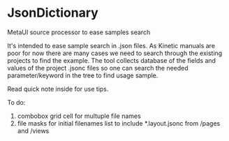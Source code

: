# JsonDictionary

MetaUI source processor to ease samples search

It's intended to ease sample search in .json files. As Kinetic manuals are poor for now there are many cases we need to search through the existing projects to find the example.
The tool collects database of the fields and values of the project .jsonc files so one can search the needed parameter/keyword in the tree to find usage sample.

Read quick note inside for use tips.

To do:

1. combobox grid cell for multuple file names
2. file masks for initial filenames list to include \*.layout.jsonc from /pages and /views
